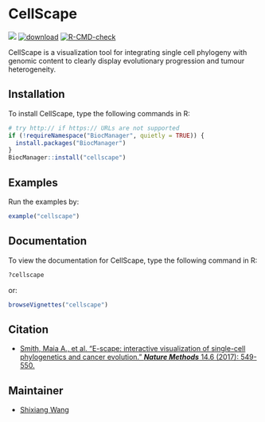
<!-- README.md is generated from README.Rmd. Please edit that file -->

# CellScape

[![](https://img.shields.io/badge/release%20version-1.22.0-green.svg)](https://www.bioconductor.org/packages/cellscape)
[![download](http://www.bioconductor.org/shields/downloads/release/cellscape.svg)](https://bioconductor.org/packages/stats/bioc/cellscape)
[![R-CMD-check](https://github.com/ShixiangWang/cellscape/actions/workflows/R-CMD-check.yaml/badge.svg)](https://github.com/ShixiangWang/cellscape/actions/workflows/R-CMD-check.yaml)

CellScape is a visualization tool for integrating single cell phylogeny
with genomic content to clearly display evolutionary progression and
tumour heterogeneity.

## Installation

To install CellScape, type the following commands in R:

``` r
# try http:// if https:// URLs are not supported
if (!requireNamespace("BiocManager", quietly = TRUE)) {
  install.packages("BiocManager")
}
BiocManager::install("cellscape")
```

## Examples

Run the examples by:

``` r
example("cellscape")
```

## Documentation

To view the documentation for CellScape, type the following command in
R:

``` r
?cellscape
```

or:

``` r
browseVignettes("cellscape")
```

## Citation

- [Smith, Maia A., et al. “E-scape: interactive visualization of
  single-cell phylogenetics and cancer evolution.” ***Nature Methods***
  14.6 (2017): 549-550.](https://www.nature.com/articles/nmeth.4303)

## Maintainer

- [Shixiang Wang](https://github.com/ShixiangWang)
